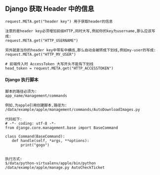 ## Django 获取 Header 中的信息

    request.META.get("header key") 用于获取header的信息

    注意的是header key必须增加前缀HTTP,同时大写,例如你的key为username,那么应该写成:
    request.META.get("HTTP_USERNAME")

    另外就是当你的header key中带有中横线,那么自动会被转成下划线,例如my-user的写成:
    request.META.get("HTTP_MY_USER")

    # 前端传入时 AccessToken 大写开头不能有下划线
    head_token = request.META.get("HTTP_ACCESSTOKEN")

#### Django 执行脚本

    脚本的路径必须为:
    app_name/management/commands

    例如,为apple引用创建脚本,路径为:
    /data/example/apple/management/commands/AutoDownloadImages.py

    代码如下:
    # -*- coding: utf-8 -*-
    from django.core.management.base import BaseCommand

    class Command(BaseCommand):
       def handle(self, *args, **options):
           print("gogo")


    执行方式:
    $/data/python-virtualenv/apple/bin/python /data/example/apple/manage.py AutoCheckTicket


